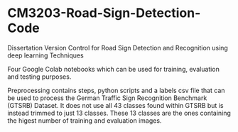 # CM3203-Road-Sign-Detection-Code

Dissertation Version Control for Road Sign Detection and Recognition using deep learning Techniques

Four Google Colab notebooks which can be used for training, evaluation and testing purposes.

Preprocessing contains steps, python scripts and a labels csv file that can be used to process the German Traffic Sign Recognition Benchmark (GTSRB) Dataset. It does not use all 43 classes found within GTSRB but is instead trimmed to just 13 classes. These 13 classes are the ones containing the higest number of training and evaluation images.
